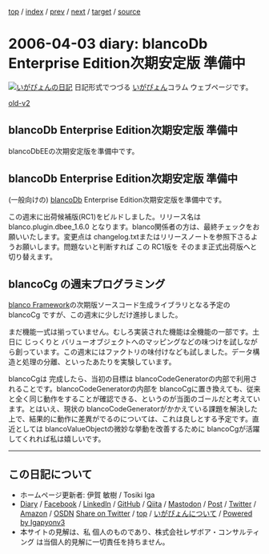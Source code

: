 [top](../index.html) 
 / [index](index.html) 
 / [prev](ig060401.html) 
 / [next](ig060405.html) 
 / [target](https://www.igapyon.jp/igapyon/diary/2006/ig060403.html) 
 / [source](https://github.com/igapyon/diary/blob/master/2006/ig060403.src.md) 

2006-04-03 diary: blancoDb Enterprise Edition次期安定版 準備中
=====================================================================================================
[![いがぴょんの日記](https://www.igapyon.jp/igapyon/diary/images/iga202308_64.jpg "いがぴょん")](https://www.igapyon.jp/igapyon/diary/memo/memoigapyon.html) 日記形式でつづる [いがぴょん](https://www.igapyon.jp/igapyon/diary/memo/memoigapyon.html)コラム ウェブページです。

[old-v2](ig060403-orig.html)

## blancoDb Enterprise Edition次期安定版 準備中

blancoDbEEの次期安定版を準備中です。


## blancoDb Enterprise Edition次期安定版 準備中

(一般向けの) [blancoDb](https://www.igapyon.jp/blanco/blancodb.html) Enterprise Edition次期安定版を準備中です。

この週末に出荷候補版(RC1)をビルドしました。リリース名は blanco.plugin.dbee_1.6.0 となります。blanco関係者の方は、最終チェックをお願いいたします。変更点は
changelog.txtまたはリリースノートを参照下さるようお願いします。問題ないと判断すれば この RC1版を そのまま正式出荷版へと切り替えます。

## blancoCg の週末プログラミング

[blanco Framework](https://www.igapyon.jp/blanco/blanco.ja.html)の次期版ソースコード生成ライブラリとなる予定の blancoCg ですが、この週末に少しだけ進捗しました。

まだ機能一式は揃っていません。むしろ実装された機能は全機能の一部です。土日に じっくりと バリューオブジェクトへのマッピングなどの味つけを試しながら創っています。この週末にはファクトリの味付けなども試しました。データ構造と処理の分離、といったあたりを実験しています。

blancoCgは 完成したら、当初の目標は blancoCodeGeneratorの内部で利用されることです。blancoCodeGeneratorの内部を
blancoCgに置き換えても、従来と全く同じ動作をすることが確認できる、というのが当面のゴールだと考えています。とはいえ、現状の blancoCodeGeneratorがかかえている課題を解決した上で、結果的に動作に差異がでるのについては、これは良しとする予定です。直近としては
blancoValueObjectの微妙な挙動を改善するために blancoCgが活躍してくれれば私は嬉しいです。


----------------------------------------------------------------------------------------------------

## この日記について

* ホームページ更新者: 伊賀 敏樹 / Tosiki Iga
* [Diary](https://www.igapyon.jp/igapyon/diary/) / [Facebook](https://www.facebook.com/igapyon) / [LinkedIn](https://www.linkedin.com/in/toshikiiga) / [GitHub](https://github.com/igapyon) / [Qiita](https://qiita.com/igapyon) / [Mastodon](https://social.vivaldi.net/@igapyon) / [Post](https://post.news/igapyon) / [Twitter](https://twitter.com/ToshikiIga) / [Amazon](https://www.amazon.co.jp/%E4%BC%8A%E8%B3%80-%E6%95%8F%E6%A8%B9/e/B004LTQWCQ) / [OSDN](https://ja.osdn.net/users/iga/)
[Share on Twitter](https://twitter.com/intent/tweet?hashtags=igapyon%2Cdiary%2C%E3%81%84%E3%81%8C%E3%81%B4%E3%82%87%E3%82%93&text=blancoDb+Enterprise+Edition%E6%AC%A1%E6%9C%9F%E5%AE%89%E5%AE%9A%E7%89%88+%E6%BA%96%E5%82%99%E4%B8%AD&url=https%3A%2F%2Fwww.igapyon.jp%2Figapyon%2Fdiary%2F2006%2Fig060403.html) / [top](../index.html) / [いがぴょんについて](https://www.igapyon.jp/igapyon/diary/memo/memoigapyon.html) / [Powered by Igapyonv3](https://github.com/igapyon/igapyonv3)
* 本サイトの見解は、私 個人のものであり、株式会社レザボア・コンサルティング は当個人的見解に一切責任を持ちません。 
